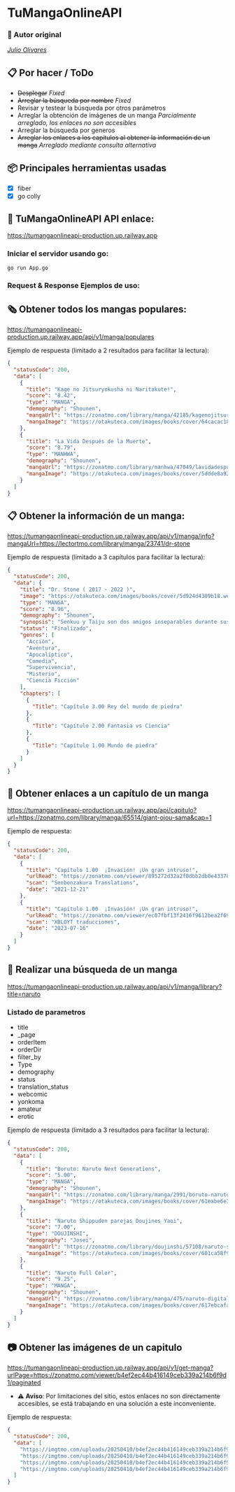 # TuMangaOnlineAPI
### **:robot: Autor original**
[_*Julio Olivares*_](https://github.com/julioolivares90)

## **:clipboard: Por hacer / ToDo**
- ~~Desplegar~~ *Fixed*
- ~~Arreglar la búsqueda por nombre~~ *Fixed*
- Revisar y testear la búsqueda por otros parámetros
- Arreglar la obtención de imágenes de un manga *Parcialmente arreglado, los enlaces no son accesibles*
- Arreglar la búsqueda por generos
- ~~Arreglar los enlaces a los capitulos al obtener la información de un manga~~ *Arreglado mediante consulta alternativa*

## **:package: Principales herramientas usadas**

- [x] fiber
- [x] go colly

## :rocket: TuMangaOnlineAPI API enlace:
https://tumangaonlineapi-production.up.railway.app

### Iniciar el servidor usando go:

```
go run App.go
```

### Request & Response Ejemplos de uso:

## 🗞️ Obtener todos los mangas populares:
https://tumangaonlineapi-production.up.railway.app/api/v1/manga/populares

Ejemplo de respuesta (limitado a 2 resultados para facilitar la lectura):
```json
{
  "statusCode": 200,
  "data": [
    {
      "title": "Kage no Jitsuryokusha ni Naritakute!",
      "score": "8.42",
      "type": "MANGA",
      "demography": "Shounen",
      "mangaUrl": "https://zonatmo.com/library/manga/42185/kagenojitsuryokushaninaritakute",
      "mangaImage": "https://otakuteca.com/images/books/cover/64cacac18e007.webp"
    },
    {
      "title": "La Vida Después de la Muerte",
      "score": "8.79",
      "type": "MANHWA",
      "demography": "Shounen",
      "mangaUrl": "https://zonatmo.com/library/manhwa/47049/lavidadespuesdelamuerte",
      "mangaImage": "https://otakuteca.com/images/books/cover/5ddde8a92558c.webp"
    }
  ]
}
```

## 📋 Obtener la información de un manga:
https://tumangaonlineapi-production.up.railway.app/api/v1/manga/info?mangaUrl=https://lectortmo.com/library/manga/23741/dr-stone

Ejemplo de respuesta (limitado a 3 capítulos para facilitar la lectura):
```json
{
  "statusCode": 200,
  "data": {
    "title": "Dr. Stone ( 2017 - 2022 )",
    "image": "https://otakuteca.com/images/books/cover/5d924d4309b18.webp",
    "type": "MANGA",
    "score": "8.96",
    "demography": "Shounen",
    "synopsis": "Senkuu y Taiju son dos amigos inseparables durante sus años de preparatoria: el primero, un prodigio de la química, y el segundo, un grandullón musculoso de gran corazón, aunque no precisamente brillante. Cinco años después, cuando Taiju decide declararle su amor a Yuzuriha, un suceso inimaginable sacude la Tierra: un cataclismo transforma a la humanidad en piedra. Ahora, en un mundo postapocalíptico, ambos deberán combinar la astucia científica de Senkuu y la determinación inquebrantable de Taiju para luchar por la supervivencia y, quizá, devolver la vida a un planeta petrificado.",
    "status": "Finalizado",
    "genres": [
      "Acción",
      "Aventura",
      "Apocalíptico",
      "Comedia",
      "Supervivencia",
      "Misterio",
      "Ciencia Ficción"
    ],
    "chapters": [
      {
        "Title": "Capítulo 3.00 Rey del mundo de piedra"
      },
      {
        "Title": "Capítulo 2.00 Fantasia vs Ciencia"
      },
      {
        "Title": "Capítulo 1.00 Mundo de piedra"
      }
    ]
  }
}
```
## 📒 Obtener enlaces a un capítulo de un manga
https://tumangaonlineapi-production.up.railway.app/api/capitulo?url=https://zonatmo.com/library/manga/65514/giant-ojou-sama&cap=1

Ejemplo de respuesta:
```json
{
  "statusCode": 200,
  "data": [
    {
      "title": "Capítulo 1.00  ¡Invasión! ¡Un gran intruso!",
      "urlRead": "https://zonatmo.com/viewer/895272d32a2f0dbb2db0e43378311043/paginated",
      "scan": "Senbonzakura Translations",
      "date": "2021-12-21"
    },
    {
      "title": "Capítulo 1.00  ¡Invasión! ¡Un gran intruso!",
      "urlRead": "https://zonatmo.com/viewer/ec07fbf13f2416f9612bea2f699fd67a/paginated",
      "scan": "XBLOYT traducciones",
      "date": "2023-07-16"
    }
  ]
}
```

## 🔎 Realizar una búsqueda de un manga
https://tumangaonlineapi-production.up.railway.app/api/v1/manga/library?title=naruto

### Listado de parametros 
- title
- _page
- orderItem
- orderDir
- filter_by
- Type
- demography
- status
- translation_status
- webcomic
- yonkoma
- amateur
- erotic

Ejemplo de respuesta (limitado a 3 resultados para facilitar la lectura):
```json
{
  "statusCode": 200,
  "data": [
    {
      "title": "Boruto: Naruto Next Generations",
      "score": "5.00",
      "type": "MANGA",
      "demography": "Shounen",
      "mangaUrl": "https://zonatmo.com/library/manga/2991/boruto-naruto-next-generations",
      "mangaImage": "https://otakuteca.com/images/books/cover/61eabe6e3934b.webp"
    },
    {
      "title": "Naruto Shippuden parejas Doujines Yaoi",
      "score": "7.00",
      "type": "DOUJINSHI",
      "demography": "Josei",
      "mangaUrl": "https://zonatmo.com/library/doujinshi/57108/naruto-shippuden-parejas-doujines-yaoi",
      "mangaImage": "https://otakuteca.com/images/books/cover/601ca58f9692d.webp"
    },
    {
      "title": "Naruto Full Color",
      "score": "9.25",
      "type": "MANGA",
      "demography": "Shounen",
      "mangaUrl": "https://zonatmo.com/library/manga/475/naruto-digital-colored-comics",
      "mangaImage": "https://otakuteca.com/images/books/cover/617ebcafa0486.webp"
    }
  ]
}
```
## 📷 Obtener las imágenes de un capitulo
https://tumangaonlineapi-production.up.railway.app/api/v1/get-manga?urlPage=https://zonatmo.com/viewer/b4ef2ec44b416149ceb339a214b6f9d1/paginated
  
- ⚠️ **Aviso**: Por limitaciones del sitio, estos enlaces no son directamente accesibles, se está trabajando en una solución a este inconveniente.

Ejemplo de respuesta:
```json
{
  "statusCode": 200,
  "data": [
    "https://imgtmo.com/uploads/20250410/b4ef2ec44b416149ceb339a214b6f9d1/331e9b0f.webp",
    "https://imgtmo.com/uploads/20250410/b4ef2ec44b416149ceb339a214b6f9d1/1f05ef82.webp",
    "https://imgtmo.com/uploads/20250410/b4ef2ec44b416149ceb339a214b6f9d1/f60548be.webp",
    "https://imgtmo.com/uploads/20250410/b4ef2ec44b416149ceb339a214b6f9d1/d3f175cb.webp"
  ]
}
```
